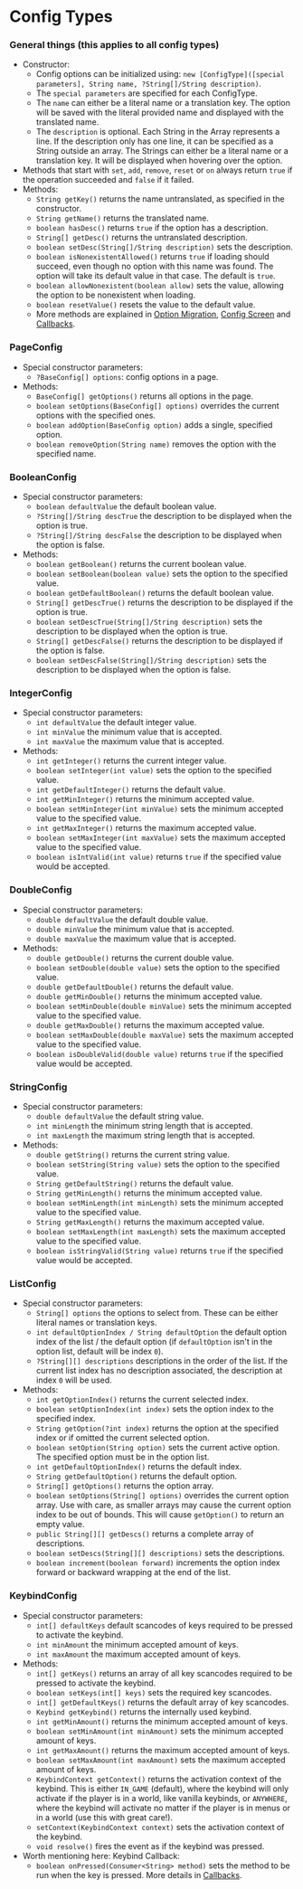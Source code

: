 ﻿# Config Types

### General things (this applies to all config types)
 - Constructor:
	 - Config options can be initialized using:
	 `new [ConfigType]([special parameters], String name, ?String[]/String description)`.
	 - The `special parameters` are specified for each ConfigType.
	 - The `name` can either be a literal name or a translation key. The option will be saved with the literal provided name and displayed with the translated name.
	 - The `description` is optional. Each String in the Array represents a line. If the description only has one line, it can be specified as a String outside an array. The Strings can either be a literal name or a translation key. It will be displayed when hovering over the option.
 - Methods that start with `set`, `add`, `remove`, `reset` or `on` always return `true` if the operation succeeded and `false` if it failed.
 - Methods:
	 - `String getKey()` returns the name untranslated, as specified in the constructor.
	 - `String getName()` returns the translated name.
	 - `boolean hasDesc()` returns `true` if the option has a description.
	 - `String[] getDesc()` returns the untranslated description.
	 - `boolean setDesc(String[]/String description)` sets the description.
	 - `boolean isNonexistentAllowed()` returns `true` if loading should succeed, even though no option with this name was found. The option will take its default value in that case. The default is `true`.
	 - `boolean allowNonexistent(boolean allow)` sets the value, allowing the option to be nonexistent when loading.
	 - `boolean resetValue()` resets the value to the default value.
	 - More methods are explained in [Option Migration](https://github.com/Tre5et/vanillaconfig/blob/1.18/docs/MIGRATE.md), [Config Screen](https://github.com/Tre5et/vanillaconfig/blob/1.18/docs/SCREEN.md) and [Callbacks](https://github.com/Tre5et/vanillaconfig/blob/1.18/docs/CALLBACKS.md).

### PageConfig
 - Special constructor parameters:
	 - `?BaseConfig[] options`: config options in a page.
 - Methods:
	 - `BaseConfig[] getOptions()` returns all options in the page.
	 - `boolean setOptions(BaseConfig[] options)` overrides the current options with the specified ones.
	 - `boolean addOption(BaseConfig option)` adds a single, specified option.
	 - `boolean removeOption(String name)` removes the option with the specified name.

### BooleanConfig
 - Special constructor parameters:
	 - `boolean defaultValue` the default boolean value.
	 - `?String[]/String descTrue` the description to be displayed when the option is true.
	 - `?String[]/String descFalse` the description to be displayed when the option is false.
 - Methods:
	 - `boolean getBoolean()` returns the current boolean value.
	 - `boolean setBoolean(boolean value)` sets the option to the specified value.
	 - `boolean getDefaultBoolean()` returns the default boolean value.
	 - `String[] getDescTrue()` returns the description to be displayed if the option is true.
	 - `boolean setDescTrue(String[]/String description)` sets the description to be displayed when the option is true.
	 - `String[] getDescFalse()` returns the description to be displayed if the option is false.
	 - `boolean setDescFalse(String[]/String description)` sets the description to be displayed when the option is false.

### IntegerConfig
- Special constructor parameters:
	- `int defaultValue` the default integer value.
	- `int minValue` the minimum value that is accepted.
	- `int maxValue` the maximum value that is accepted.
- Methods:
	- `int getInteger()` returns the current integer value.
	- `boolean setInteger(int value)` sets the option to the specified value.
	- `int getDefaultInteger()` returns the default value.
	- `int getMinInteger()` returns the minimum accepted value.
	- `boolean setMinInteger(int minValue)` sets the minimum accepted value to the specified value.
	- `int getMaxInteger()` returns the maximum accepted value.
	- `boolean setMaxInteger(int maxValue)` sets the maximum accepted value to the specified value.
	- `boolean isIntValid(int value)` returns `true` if the specified value would be accepted.

### DoubleConfig
- Special constructor parameters:
	- `double defaultValue` the default double value.
	- `double minValue` the minimum value that is accepted.
	- `double maxValue` the maximum value that is accepted.
- Methods:
	- `double getDouble()` returns the current double value.
	- `boolean setDouble(double value)` sets the option to the specified value.
	- `double getDefaultDouble()` returns the default value.
	- `double getMinDouble()` returns the minimum accepted value.
	- `boolean setMinDouble(double minValue)` sets the minimum accepted value to the specified value.
	- `double getMaxDouble()` returns the maximum accepted value.
	- `boolean setMaxDouble(double maxValue)` sets the maximum accepted value to the specified value.
	- `boolean isDoubleValid(double value)` returns `true` if the specified value would be accepted.

### StringConfig
- Special constructor parameters:
	- `double defaultValue` the default string value.
	- `int minLength` the minimum string length that is accepted.
	- `int maxLength` the maximum string length that is accepted.
- Methods:
	- `double getString()` returns the current string value.
	- `boolean setString(String value)` sets the option to the specified value.
	- `String getDefaultString()` returns the default value.
	- `String getMinLength()` returns the minimum accepted value.
	- `boolean setMinLength(int minLength)` sets the minimum accepted value to the specified value.
	- `String getMaxLength()` returns the maximum accepted value.
	- `boolean setMaxLength(int maxLength)` sets the maximum accepted value to the specified value.
	- `boolean isStringValid(String value)` returns `true` if the specified value would be accepted.

### ListConfig
- Special constructor parameters:
	- `String[] options` the options to select from. These can be either literal names or translation keys.
	- `int defaultOptionIndex / String defaultOption` the default option index of the list / the default option (if `defaultOption` isn't in the option list, default will be index `0`).
	- `?String[][] descriptions` descriptions in the order of the list. If the current list index has no description associated, the description at index `0` will be used.
- Methods:
	- `int getOptionIndex()` returns the current selected index.
	- `boolean setOptionIndex(int index)` sets the option index to the specified index.
	- `String getOption(?int index)` returns the option at the specified index or if omitted the current selected option.
	- `boolean setOption(String option)` sets the current active option. The specified option must be in the option list.
	- `int getDefaultOptionIndex()` returns the default index.
	- `String getDefaultOption()` returns the default option.
	- `String[] getOptions()` returns the option array.
	- `boolean setOptions(String[] options)` overrides the current option array. Use with care, as smaller arrays may cause the current option index to be out of bounds. This will cause `getOption()` to return an empty value.
	- `public String[][] getDescs()` returns a complete array of descriptions.
	- `boolean setDescs(String[][] descriptions)` sets the descriptions.
	- `boolean increment(boolean forward)` increments the option index forward or backward wrapping at the end of the list.

### KeybindConfig
- Special constructor parameters:
	- `int[] defaultKeys` default scancodes of keys required to be pressed to activate the keybind.
	- `int minAmount` the minimum accepted amount of keys.
	- `int maxAmount` the maximum accepted amount of keys.
- 	Methods:
	- `int[] getKeys()` returns an array of all key scancodes required to be pressed to activate the keybind.
	- `boolean setKeys(int[] keys)` sets the required key scancodes.
	- `int[] getDefaultKeys()` returns the default array of key scancodes.
	- `Keybind getKeybind()` returns the internally used keybind.
	- `int getMinAmount()` returns the minimum accepted amount of keys.
	- `boolean setMinAmount(int minAmount)` sets the minimum accepted amount of keys.
	- `int getMaxAmount()` returns the maximum accepted amount of keys.
	- `boolean setMaxAmount(int maxAmount)` sets the maximum accepted amount of keys.
	- `KeybindContext getContext()` returns the activation context of the keybind. This is either `IN_GAME` (default), where the keybind will only activate if the player is in a world, like vanilla keybinds, or `ANYWHERE`, where the keybind will activate no matter if the player is in menus or in a world (use this with great care!).
	- `setContext(KeybindContext context)` sets the activation context of the keybind.
	- `void resolve()` fires the event as if the keybind was pressed.
- Worth mentioning here: Keybind Callback:
	- `boolean onPressed(Consumer<String> method)` sets the method to be run when the key is pressed. More details in [Callbacks](https://github.com/Tre5et/vanillaconfig/blob/1.18/docs/CALLBACKS.md).

